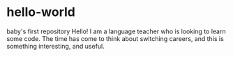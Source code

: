 # hello-world
baby's first repository
Hello!
I am a language teacher who is looking to learn some code. The time has come to think about switching careers, and this is something interesting, and useful.
